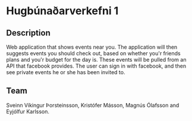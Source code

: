 # Hugbúnaðarverkefni 1

## Description
Web application that shows events near you. 
The application will then suggests events you should check out,
based on whether you'r friends plans and you'r budget for the day is. 
These events will be pulled from an API that facebook provides.
The user can sign in with facebook, and then see private events
he or she has been invited to. 

## Team
Sveinn Víkingur Þorsteinsson, Kristófer Másson, Magnús Ólafsson and Eyjólfur Karlsson. 
